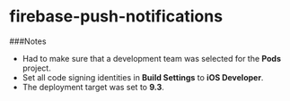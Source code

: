 # firebase-push-notifications

###Notes
* Had to make sure that a development team was selected for the **Pods** project.
* Set all code signing identities in **Build Settings** to **iOS Developer**.
* The deployment target was set to **9.3**.
